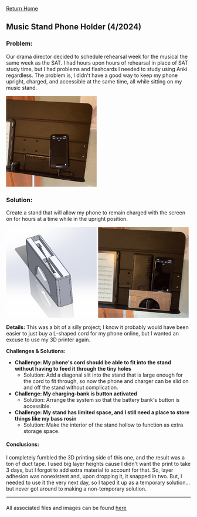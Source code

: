 [Return Home](../../README.md)

## Music Stand Phone Holder (4/2024)

### Problem:
Our drama director decided to schedule rehearsal week for the musical the same week as the SAT. I had hours upon hours of rehearsal in place of SAT study time, but I had problems and flashcards I needed to study using Anki regardless. The problem is, I didn't have a good way to keep my phone upright, charged, and accessible at the same time, all while sitting on my music stand.

<img src="picture1.gif" width="49%"> 

### Solution:
Create a stand that will allow my phone to remain charged with the screen on for hours at a time while in the upright position.

<img src="picture2.jpg" width="49%"> <img src="picture3.gif" width="49%"> 

**Details:**
This was a bit of a silly project; I know it probably would have been easier to just buy a L-shaped cord for my phone online, but I wanted an excuse to use my 3D printer again.

**Challenges & Solutions:**
- **Challenge: My phone's cord should be able to fit into the stand without having to feed it through the tiny holes** 
    - Solution: Add a diagonal slit into the stand that is large enough for the cord to fit through, so now the phone and charger can be slid on and off the stand without complication.
- **Challenge: My charging-bank is button activated**
    - Solution: Arrange the system so that the battery bank's button is accessible.
- **Challenge: My stand has limited space, and I still need a place to store things like my bass rosin** 
    - Solution: Make the interior of the stand hollow to function as extra storage space.

#### Conclusions:
I completely fumbled the 3D printing side of this one, and the result was a ton of duct tape. I used big layer heights cause I didn't want the print to take 3 days, but I forgot to add extra material to account for that. So, layer adhesion was nonexistent and, upon dropping it, it snapped in two. But, I needed to use it the very next day, so I taped it up as a temporary solution... but never got around to making a non-temporary solution.

---
####
All associated files and images can be found [here](./)